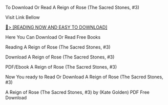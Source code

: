 To Download Or Read A Reign of Rose (The Sacred Stones, #3)

Visit Link Bellow

<a href="https://uk.ebookarea.xyz/?book=205064757-a-reign-of-rose">📖&gt; [READING NOW AND EASY TO DOWNLOAD]</a>

Here You Can Download Or Read Free Books

Reading A Reign of Rose (The Sacred Stones, #3)

Download A Reign of Rose (The Sacred Stones, #3)

PDF/Ebook A Reign of Rose (The Sacred Stones, #3)

Now You ready to Read Or Download A Reign of Rose (The Sacred Stones, #3)

A Reign of Rose (The Sacred Stones, #3) by (Kate  Golden) PDF Free Download
